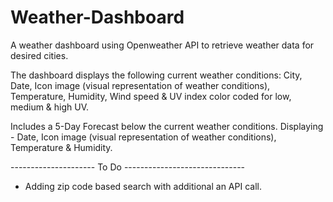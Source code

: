 # Weather-Dashboard

A weather dashboard using Openweather API to retrieve weather data for desired cities.

The dashboard displays the following current weather conditions: City, Date, Icon image (visual representation of weather conditions), Temperature, Humidity, Wind speed & UV index color coded for low, medium & high UV.

Includes a 5-Day Forecast below the current weather conditions. Displaying - Date, Icon image (visual representation of weather conditions), Temperature & Humidity.

--------------------- To Do ------------------------------

* Adding zip code based search with additional an API call.